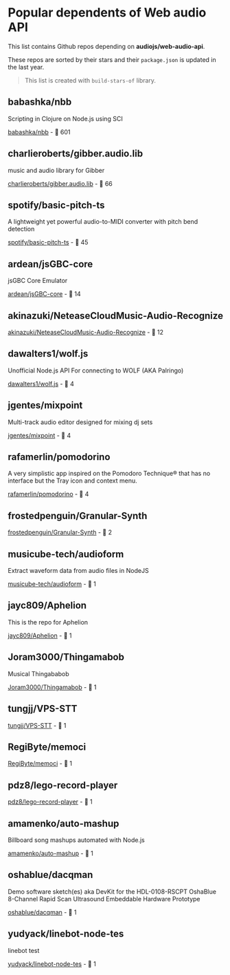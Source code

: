 # Popular dependents of **Web audio API**

This list contains Github repos depending on **audiojs/web-audio-api**. 

These repos are sorted by their stars and their `package.json` is updated in the last year.

> This list is created with `build-stars-of` library.

## babashka/nbb

Scripting in Clojure on Node.js using SCI

[babashka/nbb](https://github.com/babashka/nbb) - 🌟 601

## charlieroberts/gibber.audio.lib

music and audio library for Gibber

[charlieroberts/gibber.audio.lib](https://github.com/charlieroberts/gibber.audio.lib) - 🌟 66

## spotify/basic-pitch-ts

A lightweight yet powerful audio-to-MIDI converter with pitch bend detection

[spotify/basic-pitch-ts](https://github.com/spotify/basic-pitch-ts) - 🌟 45

## ardean/jsGBC-core

jsGBC Core Emulator

[ardean/jsGBC-core](https://github.com/ardean/jsGBC-core) - 🌟 14

## akinazuki/NeteaseCloudMusic-Audio-Recognize

[akinazuki/NeteaseCloudMusic-Audio-Recognize](https://github.com/akinazuki/NeteaseCloudMusic-Audio-Recognize) - 🌟 12

## dawalters1/wolf.js

Unofficial Node.js API For connecting to WOLF (AKA Palringo)

[dawalters1/wolf.js](https://github.com/dawalters1/wolf.js) - 🌟 4

## jgentes/mixpoint

Multi-track audio editor designed for mixing dj sets

[jgentes/mixpoint](https://github.com/jgentes/mixpoint) - 🌟 4

## rafamerlin/pomodorino

A very simplistic app inspired on the Pomodoro Technique® that has no interface but the Tray icon and context menu.

[rafamerlin/pomodorino](https://github.com/rafamerlin/pomodorino) - 🌟 4

## frostedpenguin/Granular-Synth

[frostedpenguin/Granular-Synth](https://github.com/frostedpenguin/Granular-Synth) - 🌟 2

## musicube-tech/audioform

Extract waveform data from audio files in NodeJS

[musicube-tech/audioform](https://github.com/musicube-tech/audioform) - 🌟 1

## jayc809/Aphelion

This is the repo for Aphelion

[jayc809/Aphelion](https://github.com/jayc809/Aphelion) - 🌟 1

## Joram3000/Thingamabob

Musical Thingababob

[Joram3000/Thingamabob](https://github.com/Joram3000/Thingamabob) - 🌟 1

## tungjj/VPS-STT

[tungjj/VPS-STT](https://github.com/tungjj/VPS-STT) - 🌟 1

## RegiByte/memoci

[RegiByte/memoci](https://github.com/RegiByte/memoci) - 🌟 1

## pdz8/lego-record-player

[pdz8/lego-record-player](https://github.com/pdz8/lego-record-player) - 🌟 1

## amamenko/auto-mashup

Billboard song mashups automated with Node.js

[amamenko/auto-mashup](https://github.com/amamenko/auto-mashup) - 🌟 1

## oshablue/dacqman

Demo software sketch(es) aka DevKit for the HDL-0108-RSCPT OshaBlue 8-Channel Rapid Scan Ultrasound Embeddable Hardware Prototype

[oshablue/dacqman](https://github.com/oshablue/dacqman) - 🌟 1

## yudyack/linebot-node-tes

linebot test

[yudyack/linebot-node-tes](https://github.com/yudyack/linebot-node-tes) - 🌟 1